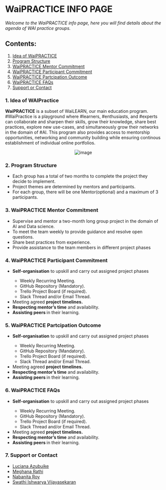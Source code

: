 <h1> WaiPRACTICE INFO PAGE</h1>
<em>Welcome to the WaiPRACTICE info page, here you will find details about the agenda of WAI practice groups.</em>

## Contents:
1. [Idea of WaiPRACTICE](#idea)<br/>
2. [Program Structure](#pst)<br/>
3. [WaiPRACTICE Mentor Commitment](#mc)<br/>
4. [WaiPRACTICE Participant Commitment](#pc)<br/>
5. [WaiPRACTICE Partcipation Outcome](#oc)<br/>
6. [WaiPRACTICE FAQs](#faq)<br/>
7. [Support or Contact](#soc)<br/>

### <a name="idea">1. Idea of WAIPractice</a>
<b>WaiPRACTICE</b> is a subset of WaiLEARN, our main education program. #WaiPractice is a playground where #learners, #enthusiasts, and #experts can collaborate and sharpen their skills, grow their knowledge, share best practices, explore new use-cases, and simultaneously grow their networks in the domain of #AI. This program also provides access to mentorship opportunities, networking and community building while ensuring continous establishment of individual online portfolios. <br/>

<p align="center">
 <img src="https://user-images.githubusercontent.com/69084008/100664686-e6a5f180-334f-11eb-99fe-bd5f875d1835.png" alt="image"/>
<br/>
</p>

### <a name="pst">2. Program Structure</a>
<ul>
 <li>Each group has a total of two months to complete the project they decide to implement.</li>
 <li>Project themes are determined by mentors and participants.</li>
 <li>For each group, there will be one Mentor(optional) and a maximum of 3 participants.</li>
</ul>

### <a name="mc">3. WaiPRACTICE Mentor Commitment</a>
<ul>
 <li>Supervise and mentor a two-month long group project in the domain of AI and Data science.</li>
 <li>To meet the team weekly to provide guidance and resolve open questions.</li>
 <li>Share best practices from experience.</li>
 <li>Provide assistance to the team members in different project phases</li>
</ul>

### <a name="pc">4. WaiPRACTICE Participant Commitment</a>
<ul>
 <li><b>Self-organisation</b> to upskill and carry out assigned project phases</li>
 <ul>
  <li>Weekly Recurring Meeting.</li>
  <li>GitHub Repository (Mandatory).</li>
  <li>Trello Project Board (if required).</li>
  <li>Slack Thread and/or Email Thread.</li>
 </ul>
 <li>Meeting agreed <b>project timelines.</b></li>
 <li><b>Respecting mentor’s time</b> and availability.</li>
 <li><b>Assisting peers </b>in their learning.</li>
</ul>

### <a name="oc">5. WaiPRACTICE Partcipation Outcome</a>
<ul>
 <li><b>Self-organisation</b> to upskill and carry out assigned project phases</li>
 <ul>
  <li>Weekly Recurring Meeting.</li>
  <li>GitHub Repository (Mandatory).</li>
  <li>Trello Project Board (if required).</li>
  <li>Slack Thread and/or Email Thread.</li>
 </ul>
 <li>Meeting agreed <b>project timelines.</b></li>
 <li><b>Respecting mentor’s time</b> and availability.</li>
 <li><b>Assisting peers </b>in their learning.</li>
</ul>

### <a name="faq">6. WaiPRACTICE FAQs</a>
<ul>
 <li><b>Self-organisation</b> to upskill and carry out assigned project phases</li>
 <ul>
  <li>Weekly Recurring Meeting.</li>
  <li>GitHub Repository (Mandatory).</li>
  <li>Trello Project Board (if required).</li>
  <li>Slack Thread and/or Email Thread.</li>
 </ul>
 <li>Meeting agreed <b>project timelines.</b></li>
 <li><b>Respecting mentor’s time</b> and availability.</li>
 <li><b>Assisting peers </b>in their learning.</li>
</ul>

### <a name="soc">7. Support or Contact</a>
<ul>
  <li><a href="https://www.linkedin.com/in/i-am-luciana-azubuike/">Luciana Azubuike</a></li>
  <li><a href="https://www.linkedin.com/in/meghana-r-04b6a6122/">Meghana Rathi</a></li>
  <li><a href="https://www.linkedin.com/in/nabanita-roy/">Nabanita Roy</a></li>
  <li><a href="https://www.linkedin.com/in/swathi-ishwarya-vijayasekaran-0a08b723/">Swathi Ishwarya Vijayasekaran</a></li>
</ul>
<br/>
